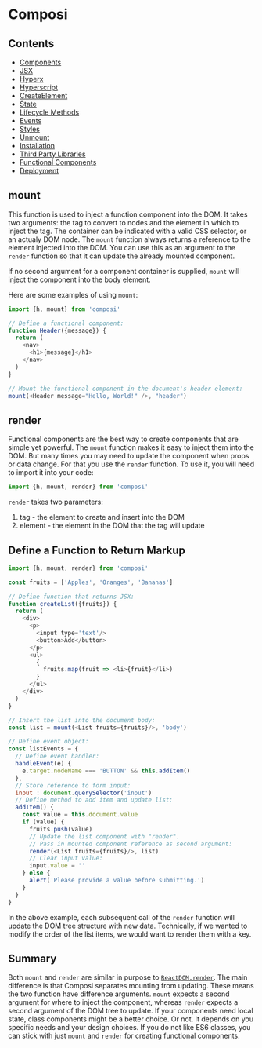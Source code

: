Composi
=======

Contents
--------
- [Components](./components.md)
- [JSX](./jsx.md)
- [Hyperx](./hyperx.md)
- [Hyperscript](./hyperscript.md)
- [CreateElement](./create-element.md)
- [State](./state.md)
- [Lifecycle Methods](./lifecycle.md)
- [Events](./events.md)
- [Styles](./styles.md)
- [Unmount](./unmount.md)
- [Installation](../README.md)
- [Third Party Libraries](./third-party.md)
- [Functional Components](./functional-components.md)
- [Deployment](./deployment.md)

mount
-----

This function is used to inject a function component into the DOM. It takes two arguments: the tag to convert to nodes and the element in which to inject the tag. The container can be indicated with a valid CSS selector, or an actualy DOM node. The `mount` function always returns a reference to the element injected into the DOM. You can use this as an argument to the `render` function so that it can update the already mounted component.

If no second argument for a component container is supplied, `mount` will inject the component into the body element.

Here are some examples of using `mount`:

```javascript
import {h, mount} from 'composi'

// Define a functional component:
function Header({message}) {
  return (
    <nav>
      <h1>{message}</h1>
    </nav>
  )
}

// Mount the functional component in the document's header element:
mount(<Header message="Hello, World!" />, "header")
```

render
------

Functional components are the best way to create components that are simple yet powerful. The `mount` function makes it easy to inject them into the DOM. But many times you may need to update the component when props or data change. For that you use the `render` function. To use it, you will need to import it into your code:

```javascript
import {h, mount, render} from 'composi'

```
`render` takes two parameters:

1. tag - the element to create and insert into the DOM
2. element - the element in the DOM that the tag will update 

Define a Function to Return Markup
----------------------------------

```javascript
import {h, mount, render} from 'composi'

const fruits = ['Apples', 'Oranges', 'Bananas']

// Define function that returns JSX:
function createList({fruits}) {
  return (
    <div>
      <p>
        <input type='text'/>
        <button>Add</button>
      </p>
      <ul>
        {
          fruits.map(fruit => <li>{fruit}</li>)
        }
      </ul>
    </div>
  )
}

// Insert the list into the document body:
const list = mount(<List fruits={fruits}/>, 'body')

// Define event object:
const listEvents = {
  // Define event handler:
  handleEvent(e) {
    e.target.nodeName === 'BUTTON' && this.addItem()
  },
  // Store reference to form input:
  input : document.querySelector('input')
  // Define method to add item and update list:
  addItem() {
    const value = this.document.value
    if (value) {
      fruits.push(value)
      // Update the list component with "render".
      // Pass in mounted component reference as second argument:
      render(<List fruits={fruits}/>, list)
      // Clear input value:
      input.value = ''
    } else {
      alert('Please provide a value before submitting.')
    }
  }
}
```

In the above example, each subsequent call of the `render` function will update the DOM tree structure with new data. Technically, if we wanted to modify the order of the list items, we would want to render them with a key.


Summary
-------

Both `mount` and `render` are similar in purpose to [`ReactDOM.render`](https://facebook.github.io/react/docs/react-dom.html#render). The main difference is that Composi separates mounting from updating. These means the two function have difference arguments. `mount` expects a second argument for where to inject the component, whereas `render` expects a second argument of the DOM tree to update. If your components need local state, class components might be a better choice. Or not. It depends on you specific needs and your design choices. If you do not like ES6 classes, you can stick with just `mount` and `render` for creating functional components.